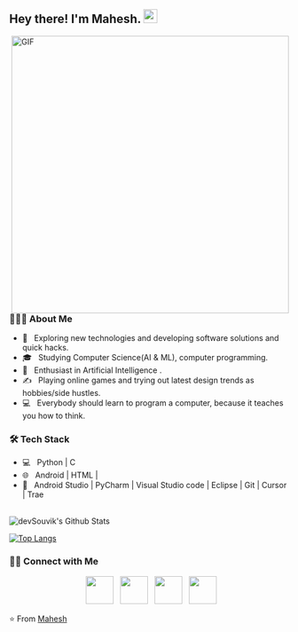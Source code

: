 <h2> Hey there! I'm Mahesh. <img src="https://github.com/souvikguria98/souvikguria98/blob/master/Hi.gif" width="25"></h2>
<img align="right" alt="GIF" src="https://github.com/ItsMaheshHere/Multimedia/raw/main/gif3.gif
" width="500"/>

<h3> 👨🏻‍💻 About Me </h3>

- 🤔 &nbsp; Exploring new technologies and developing software solutions and quick hacks.
- 🎓 &nbsp; Studying Computer Science(AI & ML), computer programming.
- 🌱 &nbsp; Enthusiast in Artificial Intelligence .
- ✍️ &nbsp; Playing online games and trying out latest design trends as hobbies/side hustles.
- 💻 &nbsp; Everybody should learn to program a computer, because it teaches you how to think.
  
<h3>🛠 Tech Stack</h3>

- 💻 &nbsp; Python | C 
- 🌐 &nbsp; Android | HTML |
- 🔧 &nbsp; Android Studio | PyCharm | Visual Studio code | Eclipse | Git | Cursor | Trae

<br>

<img align="center" src="https://github-readme-stats.vercel.app/api?username=ItsMaheshHere&include_all_commits=true&count_private=true&show_icons=true&line_height=20&title_color=7A7ADB&icon_color=2234AE&text_color=D3D3D3&bg_color=0,000000,130F40" alt="devSouvik's Github Stats">

</br>

[![Top Langs](https://github-readme-stats.vercel.app/api/top-langs/?username=ItsMaheshHere&layout=compact&text_color=daf7dc&bg_color=151515)](https://github.com/ItsMaheshHere/github-readme-stats)


<h3> 🤝🏻 Connect with Me </h3>

<p align="center">
&nbsp; <a href="https://x.com/ItsMahesh_Here" target="_blank" rel="noopener noreferrer"><img src="https://img.icons8.com/plasticine/100/000000/twitter.png" width="50" /></a>  
&nbsp; <a href="https://www.instagram.com/ig_mah3sh/#" target="_blank" rel="noopener noreferrer"><img src="https://img.icons8.com/plasticine/100/000000/instagram-new.png" width="50" /></a>  
&nbsp; <a href="https://www.linkedin.com/in/its-mahesh-saran/" target="_blank" rel="noopener noreferrer"><img src="https://img.icons8.com/plasticine/100/000000/linkedin.png" width="50" /></a>
&nbsp; <a href="maheshsaran477@gmail.com" target="_blank" rel="noopener noreferrer"><img src="https://img.icons8.com/plasticine/100/000000/gmail.png"  width="50" /></a>
</p>

⭐️ From [Mahesh](https://github.com/ItsMaheshHere)
